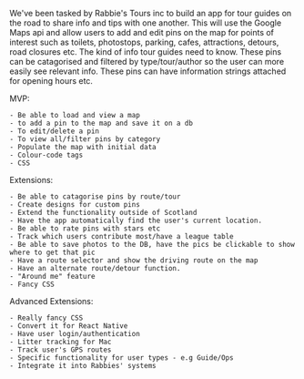 We've been tasked by Rabbie's Tours inc to build an app for tour guides on the road to share info and tips with one another.
This will use the Google Maps api and allow users to add and edit pins on the map for points of interest such as toilets, photostops, parking, cafes, attractions, detours, road closures etc. The kind of info tour guides need to know.
These pins can be catagorised and filtered by type/tour/author so the user can more easily see relevant info. These pins can have information strings attached for opening hours etc.

MVP:

	- Be able to load and view a map
	- to add a pin to the map and save it on a db
	- To edit/delete a pin
	- To view all/filter pins by category
	- Populate the map with initial data
	- Colour-code tags
	- CSS

Extensions:

	- Be able to catagorise pins by route/tour
	- Create designs for custom pins
	- Extend the functionality outside of Scotland
	- Have the app automatically find the user's current location.
	- Be able to rate pins with stars etc
	- Track which users contribute most/have a league table
	- Be able to save photos to the DB, have the pics be clickable to show where to get that pic
	- Have a route selector and show the driving route on the map
	- Have an alternate route/detour function.
	- "Around me" feature
	- Fancy CSS
	
	

Advanced Extensions:

	- Really fancy CSS
  	- Convert it for React Native
	- Have user login/authentication
	- Litter tracking for Mac
	- Track user's GPS routes
	- Specific functionality for user types - e.g Guide/Ops
	- Integrate it into Rabbies' systems
